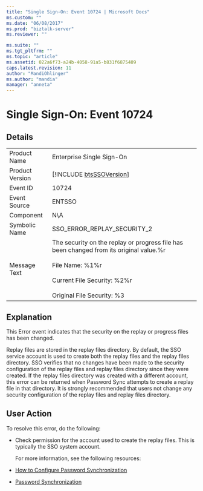 ```yaml
---
title: "Single Sign-On: Event 10724 | Microsoft Docs"
ms.custom: ""
ms.date: "06/08/2017"
ms.prod: "biztalk-server"
ms.reviewer: ""

ms.suite: ""
ms.tgt_pltfrm: ""
ms.topic: "article"
ms.assetid: 022a6f73-a24b-4058-91a5-b831f6875409
caps.latest.revision: 11
author: "MandiOhlinger"
ms.author: "mandia"
manager: "anneta"
---
```

# Single Sign-On: Event 10724
## Details  

|                 |                                                                                                                                                                                                    |
|-----------------|----------------------------------------------------------------------------------------------------------------------------------------------------------------------------------------------------|
|  Product Name   |                                                                                     Enterprise Single Sign-On                                                                                      |
| Product Version |                                                                    [!INCLUDE [btsSSOVersion](../includes/btsssoversion-md.md)]                                                                     |
|    Event ID     |                                                                                               10724                                                                                                |
|  Event Source   |                                                                                               ENTSSO                                                                                               |
|    Component    |                                                                                                N\A                                                                                                 |
|  Symbolic Name  |                                                                                    SSO_ERROR_REPLAY_SECURITY_2                                                                                     |
|  Message Text   | The security on the replay or progress file has been changed from its original value.%r<br /><br /> File Name: %1%r<br /><br /> Current File Security: %2%r<br /><br /> Original File Security: %3 |

## Explanation  
 This Error event indicates that the security on the replay or progress files has been changed.  

 Replay files are stored in the replay files directory. By default, the SSO service account is used to create both the replay files and the replay files directory. SSO verifies that no changes have been made to the security configuration of the replay files and replay files directory since they were created. If the replay files directory was created with a different account, this error can be returned when Password Sync attempts to create a replay file in that directory. It is strongly recommended that users not change any security configuration of the replay files and replay files directory.  

## User Action  
 To resolve this error, do the following:  

- Check permission for the account used to create the replay files. This is typically the SSO system account.  

  For more information, see the following resources:  

- [How to Configure Password Synchronization](../core/how-to-configure-password-synchronization.md)  

- [Password Synchronization](../core/password-synchronization2.md)
